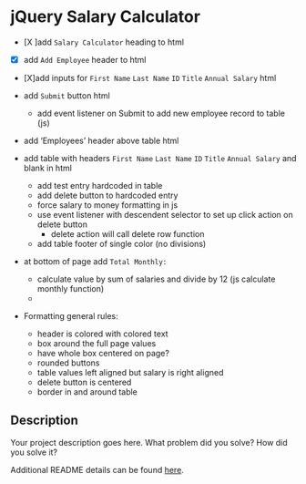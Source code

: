 # jQuery Salary Calculator 

- [X ]add `Salary Calculator` heading to html
- [X] add `Add Employee` header to html
- [X]add inputs for `First Name` `Last Name` `ID` `Title` `Annual Salary`  html
- add `Submit` button html
    - add event listener on Submit to add new employee record to table (js)
- add ‘Employees’ header above table html
- add table with headers `First Name` `Last Name` `ID` `Title` `Annual Salary` and blank in html
    - add test entry hardcoded in table 
    - add delete button to hardcoded entry
    - force salary to money formatting in js
    - use event listener with descendent selector to set up click action on delete button 
        - delete action will  call delete row function 
    - add table footer of single color (no divisions)
- at bottom of page add `Total Monthly:`
    - calculate value by sum of salaries  and divide by 12  (js  calculate monthly function)
    -  

- Formatting general rules: 
    - header is colored with colored text
    - box around the full page values 
    - have whole box centered on page?
    - rounded buttons 
    - table values left aligned but salary is right aligned
    - delete button is centered
    - border in and around table


## Description

Your project description goes here. What problem did you solve? How did you solve it?

Additional README details can be found [here](https://github.com/PrimeAcademy/github-finalization-assignment).